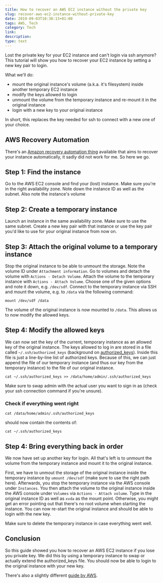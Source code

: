 ```yaml
---
title: How to recover an AWS EC2 instance without the private key
slug: recover-aws-ec2-instance-without-private-key
date: 2019-09-03T10:30:13+01:00
tags: AWS, Tech
category: Tech
link: 
description: 
type: text
---
```


Lost the private key for your EC2 instance and can't login via ssh anymore?
This tutorial will show you how to recover your EC2 instance by setting a new key pair to login.

What we'll do:

* mount the original instance's volume (a.k.a. it's filesystem) inside another temporary EC2 instance
* modify the keys allowed to login
* unmount the volume from the temporary instance and re-mount it in the original instance
* login with a new key to your original instance

In short, this replaces the key needed for ssh to connect with a new one of your choice.

## AWS Recovery Automation
There's an [Amazon recovery automation thing](https://aws.amazon.com/premiumsupport/knowledge-center/recover-access-lost-key-pair/) available that aims to recover your instance automatically,
it sadly did not work for me.
So here we go.

## Step 1: Find the instance
Go to the AWS EC2 console and find your (lost) instance.
Make sure you're in the right availability zone.
Note down the instance ID as well as the subnet.
Also note the instance's volume

## Step 2: Create a temporary instance
Launch an instance in the same availability zone.
Make sure to use the same subnet.
Create a new key pair with that instance
or use the key pair you'd like to use for your original instance from now on.

## Step 3: Attach the original volume to a temporary instance
Stop the original instance to be able to unmount the storage.
Note the volume ID under `Attachment information`.
Go to volumes and detach the volume with `Actions - Detach Volume`.
Attach the volume to the temporary instance with `Actions - Attach Volume`.
Choose one of the given options and note it down, e.g. `/dev/sdf`.
Connect to the temporary instance via SSH and mount the volume, e.g. to `/data` via the following command:
```text
mount /dev/sdf /data
```
The volume of the original instance is now mounted to `/data`.
This allows us to now modify the allowed keys.

## Step 4: Modify the allowed keys
We can now set the key of the current, temporary instance as an allowed key of the original instance.
The keys allowed to log in are stored in a file called `~/.ssh/authorized_keys` (background on [authorized_keys](https://www.ssh.com/ssh/authorized_keys/)).
Inside this file is just a line-by-line list of authorized keys.
Because of this, we can just append the file of our temporary instance (and thus our key from the temporary instance)
to the file of our original instance.
```text
cat ~/.ssh/authorized_keys >> /data/home/admin/.ssh/authorized_keys
```
Make sure to swap admin with the actual user you want to sign in as (check your ssh connection command if you're unsure).

### Check if everything went right
```text
cat /data/home/admin/.ssh/authorized_keys
```
should now contain the contents of:
```text
cat ~/.ssh/authorized_keys
```

## Step 4: Bring everything back in order
We now have set up another key for login.
All that's left is to unmount the volume from the temporary instance and mount it to the original instance.

First, we have to unmout the storage of the original instance inside the temporary instance by
`umount /dev/sdf` (make sure to use the right path here).
Afterwards, you stop the temporary instance via the AWS console under `Instances`.
You then attach the volume to the original instance inside the AWS console under `Volumes` via `Actions - Attach volume`.
Type in the original instance ID as well as `xvda` as the mount point.
Otherwise, you might get an error pointing out that there's no root volume when starting the instance.
You can now re-start the original instance and should be able to login with the new key.

Make sure to delete the temporary instance in case everything went well.

## Conclusion
So this guide showed you how to recover an AWS EC2 instance if you lose you private key.
We did this by using a temporary instance to swap or actually extend the authorized_keys file.
You should now be able to login to the original instance with your new key.

There's also a slightly different [guide by AWS](https://docs.aws.amazon.com/AWSEC2/latest/UserGuide/ec2-key-pairs.html#replacing-lost-key-pair).